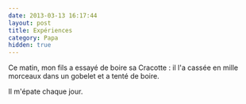 ```yaml
---
date: 2013-03-13 16:17:44
layout: post
title: Expériences
category: Papa
hidden: true
---
```


Ce matin, mon fils a essayé de boire sa Cracotte : il l'a cassée en mille morceaux dans un gobelet et a tenté de boire.

Il m'épate chaque jour.
